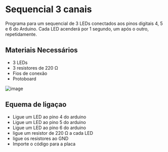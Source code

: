 # Sequencial 3 canais

Programa para um sequencial de 3 LEDs conectados aos pinos digitais 4, 5 e 6 do Arduino. 
Cada LED acenderá por 1 segundo, um após o outro, repetidamente.

## Materiais Necessários

* 3 LEDs
* 3 resistores de 220 Ω
* Fios de conexão
* Protoboard

![image](https://github.com/user-attachments/assets/73771d54-b175-426e-bc6d-1a6da4e7b72e)

## Equema de ligaçao 

* Ligue um LED ao pino 4 do arduino
* Ligue um LED ao pino 5 do arduino
* Ligue um LED ao pino 6 do arduino
* ligue um resistor de 220 Ω a cada LED
* ligue os resistores ao GND
* Importe o código para a placa 
